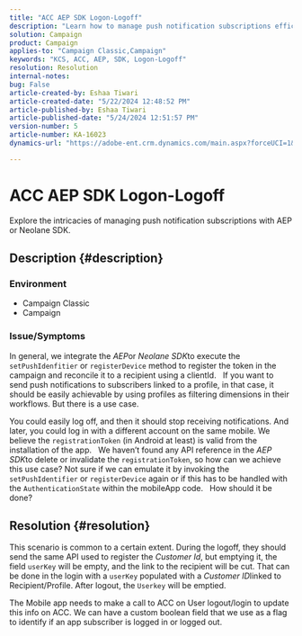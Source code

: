 ```yaml
---
title: "ACC AEP SDK Logon-Logoff"
description: "Learn how to manage push notification subscriptions efficiently using AEP or Neolane SDK."
solution: Campaign
product: Campaign
applies-to: "Campaign Classic,Campaign"
keywords: "KCS, ACC, AEP, SDK, Logon-Logoff"
resolution: Resolution
internal-notes: 
bug: False
article-created-by: Eshaa Tiwari
article-created-date: "5/22/2024 12:48:52 PM"
article-published-by: Eshaa Tiwari
article-published-date: "5/24/2024 12:51:57 PM"
version-number: 5
article-number: KA-16023
dynamics-url: "https://adobe-ent.crm.dynamics.com/main.aspx?forceUCI=1&pagetype=entityrecord&etn=knowledgearticle&id=33644fa3-3918-ef11-9f8a-6045bd006793"

---
```

# ACC AEP SDK Logon-Logoff


Explore the intricacies of managing push notification subscriptions with AEP or Neolane SDK.

## Description {#description}


### <b>Environment</b>

- Campaign Classic
- Campaign


### <b>Issue/Symptoms</b>

In general, we integrate the *AEP*or *Neolane SDK*to execute the `setPushIdenfitier` or `registerDevice` method to register the token in the campaign and reconcile it to a recipient using a clientId.
  
 If you want to send push notifications to subscribers linked to a profile, in that case, it should be easily achievable by using profiles as filtering dimensions in their workflows. But there is a use case.

You could easily log off, and then it should stop receiving notifications. And later, you could log in with a different account on the same mobile. We believe the `registrationToken` (in Android at least) is valid from the installation of the app.
  
 We haven’t found any API reference in the *AEP SDK*to delete or invalidate the `registrationToken`, so how can we achieve this use case? Not sure if we can emulate it by invoking the `setPushIdentifier` or `registerDevice` again or if this has to be handled with the `AuthenticationState` within the mobileApp code.
  
 How should it be done?


## Resolution {#resolution}


This scenario is common to a certain extent. During the logoff, they should send the same API used to register the *Customer Id*, but emptying it, the field `userKey` will be empty, and the link to the recipient will be cut. That can be done in the login with a `userKey` populated with a *Customer ID*linked to Recipient/Profile. After logout, the `Userkey` will be emptied.

The Mobile app needs to make a call to ACC on User logout/login to update this info on ACC. We can have a custom boolean field that we use as a flag to identify if an app subscriber is logged in or logged out.
